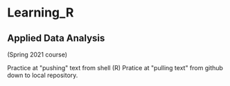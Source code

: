 # Learning_R

## Applied Data Analysis
(Spring 2021 course)

Practice at "pushing" text from shell (R)
Pratice at "pulling text" from github down to local repository. 

